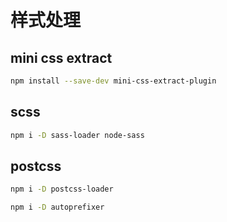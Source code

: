 # 样式处理

## mini css extract

```bash
npm install --save-dev mini-css-extract-plugin
```

## scss

```bash
npm i -D sass-loader node-sass
```

## postcss

```bash
npm i -D postcss-loader

npm i -D autoprefixer
```
